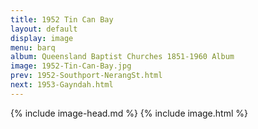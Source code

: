```yaml
---
title: 1952 Tin Can Bay
layout: default
display: image
menu: barq
album: Queensland Baptist Churches 1851-1960 Album
image: 1952-Tin-Can-Bay.jpg
prev: 1952-Southport-NerangSt.html
next: 1953-Gayndah.html
---
```

{% include image-head.md %}
{% include image.html %}